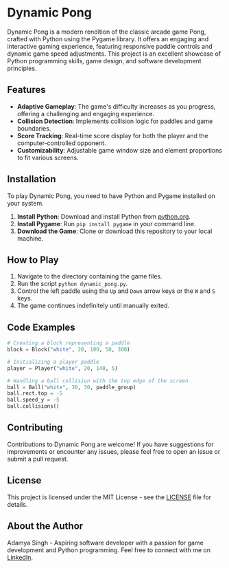 # Dynamic Pong

Dynamic Pong is a modern rendition of the classic arcade game Pong, crafted with Python using the Pygame library. It offers an engaging and interactive gaming experience, featuring responsive paddle controls and dynamic game speed adjustments. This project is an excellent showcase of Python programming skills, game design, and software development principles.

## Features

- **Adaptive Gameplay**: The game's difficulty increases as you progress, offering a challenging and engaging experience.
- **Collision Detection**: Implements collision logic for paddles and game boundaries.
- **Score Tracking**: Real-time score display for both the player and the computer-controlled opponent.
- **Customizability**: Adjustable game window size and element proportions to fit various screens.

## Installation

To play Dynamic Pong, you need to have Python and Pygame installed on your system.

1. **Install Python**: Download and install Python from [python.org](https://www.python.org/downloads/).
2. **Install Pygame**: Run `pip install pygame` in your command line.
3. **Download the Game**: Clone or download this repository to your local machine.

## How to Play

1. Navigate to the directory containing the game files.
2. Run the script `python dynamic_pong.py`.
3. Control the left paddle using the `Up` and `Down` arrow keys or the `W` and `S` keys.
4. The game continues indefinitely until manually exited.

## Code Examples

```python
# Creating a block representing a paddle
block = Block("white", 20, 100, 50, 300)
```

```python
# Initializing a player paddle
player = Player("white", 20, 140, 5)
```

```python
# Handling a ball collision with the top edge of the screen
ball = Ball("white", 30, 30, paddle_group)
ball.rect.top = -5
ball.speed_y = -5
ball.collisions()
```

## Contributing

Contributions to Dynamic Pong are welcome! If you have suggestions for improvements or encounter any issues, please feel free to open an issue or submit a pull request.

## License

This project is licensed under the MIT License - see the [LICENSE](LICENSE) file for details.

## About the Author

Adamya Singh - Aspiring software developer with a passion for game development and Python programming. Feel free to connect with me on [LinkedIn](https://www.linkedin.com/in/adamya-singh-0a8746184/).